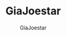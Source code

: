 ---
layout: author
title: "GiaJoestar"
meta: "Owner"
categories: authors
image: https://scontent-mia3-2.xx.fbcdn.net/v/t1.0-9/16938760_1905612823002810_7623677068732306_n.jpg?oh=401d6dce1ac121274a9b9682980516ab&oe=5AF14BB8
author: GiaJoestar
comments: true
facebook: https://www.facebook.com/notalentcossplay/
about: "Yugioh mom, runs your tournaments, fiend expert, runs this shit"
accomplishments: "Tournament organizer, human resources, content mananger"
---